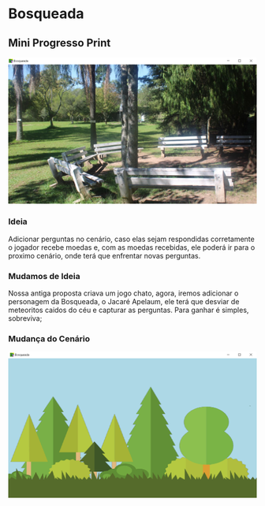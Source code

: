# Bosqueada

## Mini Progresso Print
![Erro ao carregar a imagem](Bosqueada/assets/prints/Icone+cenario1.png)

### Ideia
   Adicionar perguntas no cenário, caso elas sejam respondidas corretamente o jogador recebe moedas e, com as moedas recebidas, ele poderá ir para o proximo cenário, onde terá que enfrentar novas perguntas.

### Mudamos de Ideia
   Nossa antiga proposta criava um jogo chato, agora, iremos adicionar o personagem da Bosqueada, o Jacaré Apelaum, ele terá que desviar de meteoritos caidos do céu e capturar as perguntas. Para ganhar é simples, sobreviva;

### Mudança do Cenário

![Erro ao carregar a imagem](Bosqueada/assets/prints/Screenshot%20(7).png)
